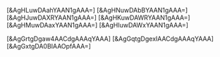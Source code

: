 

[&AgHLuwDAahYAAN1gAAA=]
[&AgHNuwDAbBYAAN1gAAA=]
[&AgHJuwDAXRYAAN1gAAA=]
[&AgHKuwDAWRYAAN1gAAA=]
[&AgHMuwDAaxYAAN1gAAA=]
[&AgHIuwDAWxYAAN1gAAA=]

[&AgGrtgDgaw4AACdgAAAqYAAA]
[&AgGqtgDgexIAACdgAAAqYAAA]
[&AgGxtgDA0BIAAOpfAAA=]
